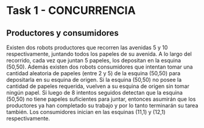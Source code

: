 # Task 1 - CONCURRENCIA

## Productores y consumidores

Existen dos robots productores que recorren las avenidas 5 y 10 respectivamente, juntando todos los papeles de su avenida. A lo largo del recorrido, cada vez que juntan 5 papeles, los depositan en la esquina (50,50). Además existen dos robots consumidores que intentan tomar una cantidad aleatoria de papeles (entre 2 y 5) de la esquina (50,50) para depositarla en su esquina de origen. Si la esquina (50,50) no posee la cantidad de papeles requerida, vuelven a su esquina de origen sin tomar ningún papel. Si luego de 8 intentos seguidos detectan que la esquina (50,50) no
tiene papeles suficientes para juntar, entonces asumirán que los productores ya han completado su trabajo y por lo tanto terminarán su tarea también.
Los consumidores inician en las esquinas (11,1) y (12,1) respectivamente.